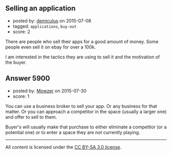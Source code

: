 ## Selling an application

- posted by: [demiculus](https://stackexchange.com/users/5264485/demiculus) on 2015-07-08
- tagged: `applications`, `buy-out`
- score: 2

<p>There are people who sell their apps for a good amount of money. Some people even sell it on ebay for over a 100k. </p>

<p>I am interested in the tactics they are using to sell it and the motivation of the buyer.</p>



## Answer 5900

- posted by: [Mowzer](https://stackexchange.com/users/1803081/mowzer) on 2015-07-30
- score: 1

<p>You can use a business broker to sell your app. Or any business for that matter. Or you can approach a competitor in the space (usually a larger one) and offer to sell to them.</p>

<p>Buyer's will usually make that purchase to either eliminate a competitor (or a potential one) or to enter a space they are not currently playing.</p>




---

All content is licensed under the [CC BY-SA 3.0 license](https://creativecommons.org/licenses/by-sa/3.0/).
